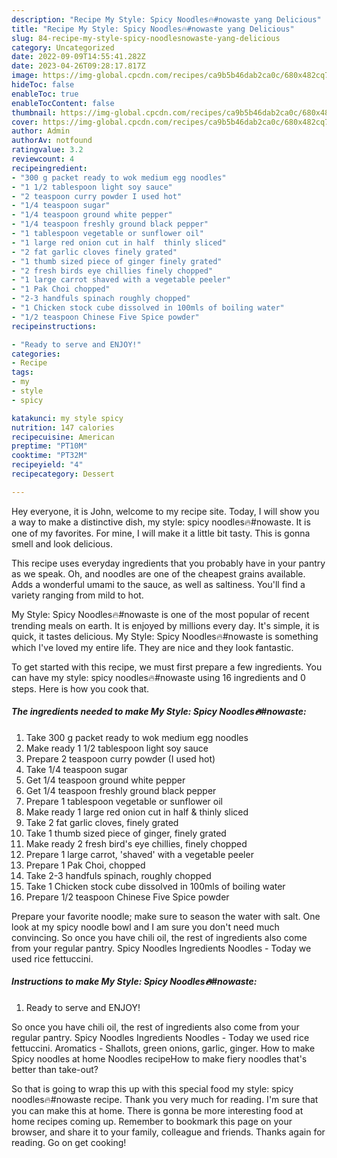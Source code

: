 ```yaml
---
description: "Recipe My Style: Spicy Noodles🔥#nowaste yang Delicious"
title: "Recipe My Style: Spicy Noodles🔥#nowaste yang Delicious"
slug: 84-recipe-my-style-spicy-noodlesnowaste-yang-delicious
category: Uncategorized
date: 2022-09-09T14:55:41.282Z
date: 2023-04-26T09:28:17.817Z
image: https://img-global.cpcdn.com/recipes/ca9b5b46dab2ca0c/680x482cq70/my-style-spicy-noodlesnowaste-recipe-main-photo.jpg
hideToc: false
enableToc: true
enableTocContent: false
thumbnail: https://img-global.cpcdn.com/recipes/ca9b5b46dab2ca0c/680x482cq70/my-style-spicy-noodlesnowaste-recipe-main-photo.jpg
cover: https://img-global.cpcdn.com/recipes/ca9b5b46dab2ca0c/680x482cq70/my-style-spicy-noodlesnowaste-recipe-main-photo.jpg
author: Admin
authorAv: notfound
ratingvalue: 3.2
reviewcount: 4
recipeingredient:
- "300 g packet ready to wok medium egg noodles"
- "1 1/2 tablespoon light soy sauce"
- "2 teaspoon curry powder I used hot"
- "1/4 teaspoon sugar"
- "1/4 teaspoon ground white pepper"
- "1/4 teaspoon freshly ground black pepper"
- "1 tablespoon vegetable or sunflower oil"
- "1 large red onion cut in half  thinly sliced"
- "2 fat garlic cloves finely grated"
- "1 thumb sized piece of ginger finely grated"
- "2 fresh birds eye chillies finely chopped"
- "1 large carrot shaved with a vegetable peeler"
- "1 Pak Choi chopped"
- "2-3 handfuls spinach roughly chopped"
- "1 Chicken stock cube dissolved in 100mls of boiling water"
- "1/2 teaspoon Chinese Five Spice powder"
recipeinstructions:

- "Ready to serve and ENJOY!"
categories:
- Recipe
tags:
- my
- style
- spicy

katakunci: my style spicy 
nutrition: 147 calories
recipecuisine: American
preptime: "PT10M"
cooktime: "PT32M"
recipeyield: "4"
recipecategory: Dessert

---
```



Hey everyone, it is John, welcome to my recipe site. Today, I will show you a way to make a distinctive dish, my style: spicy noodles🔥#nowaste. It is one of my favorites. For mine, I will make it a little bit tasty. This is gonna smell and look delicious.

This recipe uses everyday ingredients that you probably have in your pantry as we speak. Oh, and noodles are one of the cheapest grains available. Adds a wonderful umami to the sauce, as well as saltiness. You&#39;ll find a variety ranging from mild to hot.

My Style: Spicy Noodles🔥#nowaste is one of the most popular of recent trending meals on earth. It is enjoyed by millions every day. It's simple, it is quick, it tastes delicious. My Style: Spicy Noodles🔥#nowaste is something which I've loved my entire life. They are nice and they look fantastic.


To get started with this recipe, we must first prepare a few ingredients. You can have my style: spicy noodles🔥#nowaste using 16 ingredients and 0 steps. Here is how you cook that.

<!--inarticleads1-->

##### The ingredients needed to make My Style: Spicy Noodles🔥#nowaste:

1. Take 300 g packet ready to wok medium egg noodles
1. Make ready 1 1/2 tablespoon light soy sauce
1. Prepare 2 teaspoon curry powder (I used hot)
1. Take 1/4 teaspoon sugar
1. Get 1/4 teaspoon ground white pepper
1. Get 1/4 teaspoon freshly ground black pepper
1. Prepare 1 tablespoon vegetable or sunflower oil
1. Make ready 1 large red onion cut in half &amp; thinly sliced
1. Take 2 fat garlic cloves, finely grated
1. Take 1 thumb sized piece of ginger, finely grated
1. Make ready 2 fresh bird&#39;s eye chillies, finely chopped
1. Prepare 1 large carrot, &#39;shaved&#39; with a vegetable peeler
1. Prepare 1 Pak Choi, chopped
1. Take 2-3 handfuls spinach, roughly chopped
1. Take 1 Chicken stock cube dissolved in 100mls of boiling water
1. Prepare 1/2 teaspoon Chinese Five Spice powder


Prepare your favorite noodle; make sure to season the water with salt. One look at my spicy noodle bowl and I am sure you don&#39;t need much convincing. So once you have chili oil, the rest of ingredients also come from your regular pantry. Spicy Noodles Ingredients Noodles - Today we used rice fettuccini. 

<!--inarticleads2-->

##### Instructions to make My Style: Spicy Noodles🔥#nowaste:


1. Ready to serve and ENJOY!

So once you have chili oil, the rest of ingredients also come from your regular pantry. Spicy Noodles Ingredients Noodles - Today we used rice fettuccini. Aromatics - Shallots, green onions, garlic, ginger. How to make Spicy noodles at home Noodles recipeHow to make fiery noodles that&#39;s better than take-out? 

So that is going to wrap this up with this special food my style: spicy noodles🔥#nowaste recipe. Thank you very much for reading. I'm sure that you can make this at home. There is gonna be more interesting food at home recipes coming up. Remember to bookmark this page on your browser, and share it to your family, colleague and friends. Thanks again for reading. Go on get cooking!
